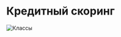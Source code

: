 # Кредитный скоринг


![Классы]([images/class.png](https://github.com/DenisenkoDS/scoring/blob/main/class.png))
